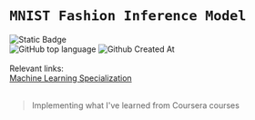 # `MNIST Fashion Inference Model`

![Static Badge](https://img.shields.io/badge/mission-to%20learn%20ML%20basics-purple)
<br />
![GitHub top language](https://img.shields.io/github/languages/top/sxfrul/titanic-ai-model)
![Github Created At](https://img.shields.io/github/created-at/sxfrul/titanic-ai-model)
<br /> <br />
Relevant links:
<br/>
[Machine Learning Specialization](https://www.coursera.org/specializations/machine-learning-introduction)
<br />
<br />
>Implementing what I've learned from Coursera courses
